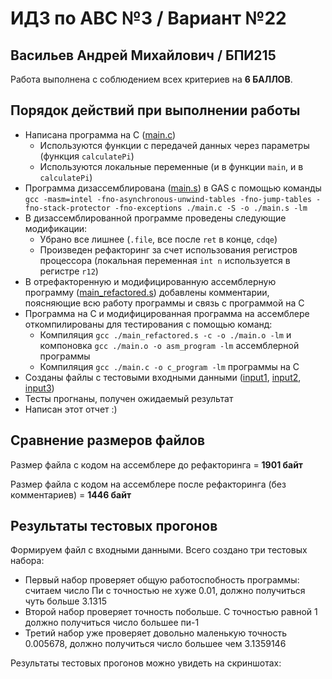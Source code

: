 # ИДЗ по АВС №3 / Вариант №22
## Васильев Андрей Михайлович / БПИ215

Работа выполнена с соблюдением всех критериев на **6 БАЛЛОВ**.

## Порядок действий при выполнении работы
- Написана программа на C ([main.c](https://github.com/makeitokay/avs_hw3/blob/master/main.c))
    - Используются функции с передачей данных через параметры (функция `calculatePi`)
    - Используются локальные переменные (и в функции `main`, и в `calculatePi`)
- Программа дизассемблирована ([main.s](https://github.com/makeitokay/avs_hw3/blob/master/main.s)) в GAS с помощью команды `gcc -masm=intel -fno-asynchronous-unwind-tables -fno-jump-tables -fno-stack-protector -fno-exceptions ./main.c -S -o ./main.s -lm`
- В дизассемблированной программе проведены следующие модификации:
    - Убрано все лишнее (`.file`, все после `ret` в конце, `cdqe`)
    - Произведен рефакторинг за счет использования регистров процессора (локальная переменная `int n` используется в регистре `r12`)
- В отрефакторенную и модифицированную ассемблерную программу ([main_refactored.s](https://github.com/makeitokay/avs_hw3/blob/master/main_refactored.s)) добавлены комментарии, поясняющие всю работу программы и связь с программой на C
- Программа на C и модифицированная программа на ассемблере откомпилированы для тестирования с помощью команд:
    - Компиляция `gcc ./main_refactored.s -c -o ./main.o -lm` и компоновка `gcc ./main.o -o asm_program -lm` ассемблерной программы
    - Компиляция `gcc ./main.c -o c_program -lm` программы на C
- Созданы файлы с тестовыми входными данными ([input1](https://github.com/makeitokay/avs_hw3/blob/master/input1), [input2](https://github.com/makeitokay/avs_hw3/blob/master/input2), [input3](https://github.com/makeitokay/avs_hw3/blob/master/input3))
- Тесты прогнаны, получен ожидаемый результат
- Написан этот отчет :)

## Сравнение размеров файлов

Размер файла с кодом на ассемблере до рефакторинга = **1901 байт**

Размер файла с кодом на ассемблере после рефакторинга (без комментариев) = **1446 байт**

## Результаты тестовых прогонов

Формируем файл с входными данными. Всего создано три тестовых набора:
- Первый набор проверяет общую работоспобность программы: считаем число Пи с точностью не хуже 0.01, должно получиться чуть больше 3.1315
- Второй набор проверяет точность побольше. С точностью равной 1 должно получиться число большее пи-1
- Третий набор уже проверяет довольно маленькую точность 0.005678, должно получиться число большее чем 3.1359146

Результаты тестовых прогонов можно увидеть на скриншотах: